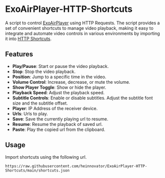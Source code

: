 # ExoAirPlayer-HTTP-Shortcuts
A script to control [ExoAirPlayer](https://github.com/warren-bank/Android-ExoPlayer-AirPlay-Receiver) using HTTP Requests. The script provides a set of convenient shortcuts to manage video playback, making it easy to integrate and automate video controls in various environments by importing it into [HTTP Shortcuts](https://github.com/Waboodoo/HTTP-Shortcuts).

## Features

- **Play/Pause**: Start or pause the video playback.
- **Stop**: Stop the video playback.
- **Position**: Jump to a specific time in the video.
- **Volume Control**: Increase, decrease, or mute the volume.
- **Show Player Toggle**: Show or hide the player.
- **Playback Speed**: Adjust the playback speed.
- **Subtitle Controls**: Enable or disable subtitles. Adjust the subtitle font size and the subtitle offset.
- **Player**: IP Address of the receiver device.
- **Urls**: Urls to play.
- **Save**: Save the currently playing url to resume.
- **Resume**: Resume the playback of saved url.
- **Paste**: Play the copied url from the clipboard.

## Usage

Import shortcuts using the following url.
```
https://raw.githubusercontent.com/heinnovator/ExoAirPlayer-HTTP-Shortcuts/main/shortcuts.json
```
